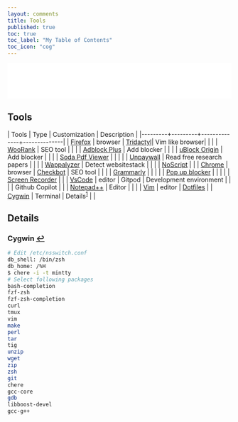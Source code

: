 ```yaml
---
layout: comments
title: Tools
published: true
toc: true
toc_label: "My Table of Contents"
toc_icon: "cog"
---
```



<!-- dummy box begins -->
<div style="padding-bottom:60px; padding-top:20px; background : white;">
</div>

<h2 class="blue entry-title"><i class="fas fa-hammer"></i> Tools</h2>

|  Tools  | Type    | Customization | Description |
|---------+---------+--------------+--------------|
| [Firefox](https://www.mozilla.org/en-US/firefox/new/) | browser | [Tridactyl](https://addons.mozilla.org/en-US/firefox/addon/tridactyl-vim/)| Vim like browser|
|         |         | [WooRank](https://addons.mozilla.org/en-US/firefox/addon/seo-website-analysis/) | SEO tool |
|         |         | [Adblock Plus](https://addons.mozilla.org/en-CA/firefox/addon/adblock-plus/) | Add blocker |
|         |         | [uBlock Origin](https://addons.mozilla.org/en-US/firefox/addon/ublock-origin/) | Add blocker  |
|         |         | [Soda Pdf Viewer](https://addons.mozilla.org/en-US/firefox/addon/soda-pdf-viewer/) | |
|         |         | [Unpaywall](https://addons.mozilla.org/en-US/firefox/addon/unpaywall/) | Read free research papers | 
|         |         | [Wappalyzer](https://addons.mozilla.org/en-US/firefox/addon/wappalyzer/)  | Detect websitestack | 
|         |         | [NoScript](https://addons.mozilla.org/en-US/firefox/addon/noscript/) | |
| [Chrome](https://www.google.com/chrome/)  | browser  | [Checkbot](https://chrome.google.com/webstore/detail/checkbot-seo-web-speed-se/dagohlmlhagincbfilmkadjgmdnkjinl) | SEO tool |
|         |         | [Grammarly](https://chrome.google.com/webstore/detail/grammarly-for-chrome/kbfnbcaeplbcioakkpcpgfkobkghlhen?hl=en) | | 
|         |         | [Pop up blocker](https://chrome.google.com/webstore/detail/pop-up-blocker-for-chrome/bkkbcggnhapdmkeljlodobbkopceiche) | | 
|         |         | [Screen Recorder](https://chrome.google.com/webstore/detail/screen-recorder/hniebljpgcogalllopnjokppmgbhaden) | | 
| [VsCode](https://code.visualstudio.com/)  | editor  | Gitpod | Development environment |
|                                           |         | Github Copilot |  |
| [Notepad++](https://notepad-plus-plus.org/downloads/) | Editor | | |
| [Vim](https://www.vim.org/)     | editor  | [Dotfiles](https://github.com/tushar-sharma/dotfiles) |
| [Cygwin](https://www.cygwin.com/)  | Terminal | Details<sup><a href='#fn:1' rel='footnote'>1</a></sup> | |


## Details

### <span id='fn:1'>Cygwin <a href='#fnref:1' rev='footnote'>&#8617;</a></span>

```bash
# Edit /etc/nsswitch.conf
db_shell: /bin/zsh
db_home: /%H
$ chere -i -t mintty
# Select following packages
bash-completion
fzf-zsh
fzf-zsh-completion
curl
tmux
vim
make
perl
tar
tig
unzip
wget
zip
zsh
git 
chere 
gcc-core
gdb 
libboost-devel
gcc-g++
```
